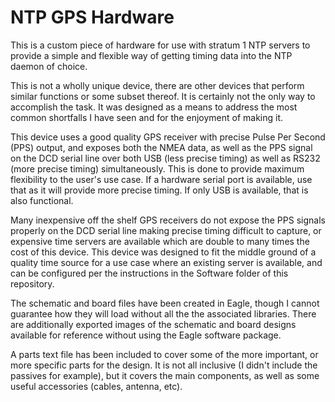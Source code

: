 # NTP GPS Hardware
This is a custom piece of hardware for use with stratum 1 NTP servers to provide a simple and flexible way of getting timing data into the NTP daemon of choice.

This is not a wholly unique device, there are other devices that perform similar functions or some subset thereof. It is certainly not the only way to accomplish the task. It was designed as a means to address the most common shortfalls I have seen and for the enjoyment of making it.

This device uses a good quality GPS receiver with precise Pulse Per Second (PPS) output, and exposes both the NMEA data, as well as the PPS signal on the DCD serial line over both USB (less precise timing) as well as RS232 (more precise timing) simultaneously. This is done to provide maximum flexibility to the user's use case. If a hardware serial port is available, use that as it will provide more precise timing. If only USB is available, that is also functional.

Many inexpensive off the shelf GPS receivers do not expose the PPS signals properly on the DCD serial line making precise timing difficult to capture, or expensive time servers are available which are double to many times the cost of this device. This device was designed to fit the middle ground of a quality time source for a use case where an existing server is available, and can be configured per the instructions in the Software folder of this repository.

The schematic and board files have been created in Eagle, though I cannot guarantee how they will load without all the the associated libraries. There are additionally exported images of the schematic and board designs available for reference without using the Eagle software package.

A parts text file has been included to cover some of the more important, or more specific parts for the design. It is not all inclusive (I didn't include the passives for example), but it covers the main components, as well as some useful accessories (cables, antenna, etc).